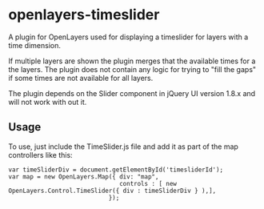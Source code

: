 openlayers-timeslider
=====================

A plugin for OpenLayers used for displaying a timeslider for layers with a time dimension.

If multiple layers are shown the plugin merges that the available times for a the layers. The plugin does not contain
any logic for trying to "fill the gaps" if some times are not available for all layers.

The plugin depends on the Slider component in jQuery UI version 1.8.x and will not work with out it.


## Usage

To use, just include the TimeSlider.js file and add it as part of the map controllers like this:

    var timeSliderDiv = document.getElementById('timesliderId');
    var map = new OpenLayers.Map({ div: "map",
                                   controls : [ new OpenLayers.Control.TimeSlider({ div : timeSliderDiv } ),],
                                });
